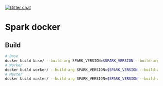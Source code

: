 [![Gitter chat](https://badges.gitter.im/gitterHQ/gitter.png)](https://gitter.im/big-data-europe/Lobby)
# Spark docker


## Build

```bash
# Base
docker build base/ --build-arg SPARK_VERSION=$SPARK_VERSION --build-arg HADOOP_VERSION=${HADOOP_VERSION} -t fhuertas/spark-base:${SPARK_VERSION}-hadoop${HADOOP_VERSION}
# Worker
docker build worker/ --build-arg SPARK_VERSION=$SPARK_VERSION --build-arg HADOOP_VERSION=${HADOOP_VERSION} -t fhuertas/spark-worker:${SPARK_VERSION}-hadoop${HADOOP_VERSION}
# Master
docker build master/ --build-arg SPARK_VERSION=$SPARK_VERSION --build-arg HADOOP_VERSION=${HADOOP_VERSION} -t fhuertas/spark-master:${SPARK_VERSION}-hadoop${HADOOP_VERSION}
```
